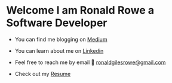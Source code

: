 Welcome I am Ronald Rowe a Software Developer
=============================================

* You can find me blogging on [Medium](https://medium.com/@ronaldgilesrowe)

* You can learn about me on [Linkedin](https://www.linkedin.com/in/ronald-rowe-83a16440/)

* Feel free to reach me by email 📧 ronaldgilesrowe@gmail.com 

* Check out my [Resume](https://github.com/RonaldGRowe/Resume/blob/main/01RonaldRoweResume.pdf)
